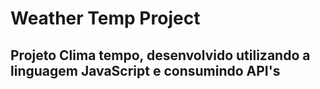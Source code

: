 # Weather Temp Project
## Projeto Clima tempo, desenvolvido utilizando a linguagem JavaScript e consumindo API's
